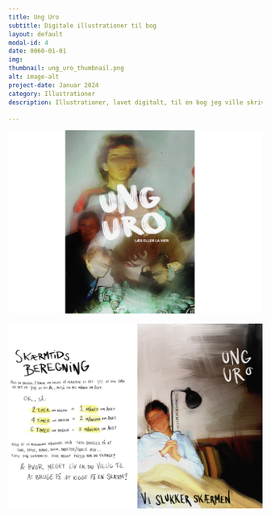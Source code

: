 ```yaml
---
title: Ung Uro
subtitle: Digitale illustrationer til bog
layout: default
modal-id: 4
date: 0060-01-01
img:
thumbnail: ung_uro_thumbnail.png
alt: image-alt
project-date: Januar 2024
category: Illustrationer
description: Illustrationer, lavet digitalt, til en bog jeg ville skrive om skærmforbrug blandt unge danskere. Bogen blev aldrig færdig, men illustrationerne er her.  

---
```


<img src="img/portfolio/ung_uro1.png" class="img-responsive img-centered" alt="">
<img src="img/portfolio/ung_uro2.png" class="img-responsive img-centered" alt="">
<img src="img/portfolio/ung_uro3.png" class="img-responsive img-centered" alt="">
<img src="img/portfolio/ung_uro4.png" class="img-responsive img-centered" alt="">
<img src="img/portfolio/ung_uro5.png" class="img-responsive img-centered" alt="">
